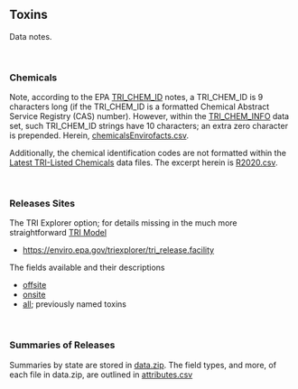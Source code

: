 ## Toxins

Data notes.

<br>

### Chemicals

Note, according to the EPA  [TRI_CHEM_ID](https://enviro.epa.gov/enviro/EF_METADATA_HTML.tri_page?p_column_name=TRI_CHEM_ID) notes, a TRI_CHEM_ID is 9 characters long (if the TRI_CHEM_ID is a formatted Chemical Abstract Service Registry (CAS) number).  However, within the [TRI_CHEM_INFO](https://enviro.epa.gov/enviro/ef_metadata_html.ef_metadata_table?p_table_name=tri_chem_info&p_topic=tri) data set, such TRI_CHEM_ID strings have 10 characters; an extra zero character is prepended.  Herein, [chemicalsEnvirofacts.csv](./chemicalsEnvirofacts.csv).

Additionally, the chemical identification codes are not formatted within the [Latest TRI-Listed Chemicals](https://www.epa.gov/toxics-release-inventory-tri-program/tri-listed-chemicals) data files. The excerpt herein is [R2020.csv](./R2020.csv).


<br>

### Releases Sites

The TRI Explorer option; for details missing in the much more straightforward [TRI Model](https://www.epa.gov/enviro/tri-reported-chemical-information-subject-area-model)

* https://enviro.epa.gov/triexplorer/tri_release.facility

The fields available and their descriptions

* [offsite](./sites/offsite.csv)
* [onsite](./sites/onsite.csv)
* [all](./sites/all.csv); previously named toxins

<br>

### Summaries of Releases

Summaries by state are stored in [data.zip](./releases/data.zip).  The field types, and more, of each file in data.zip, are outlined in [attributes.csv](./releases/attributes.csv)

<br>
<br>
<br>
<br>
